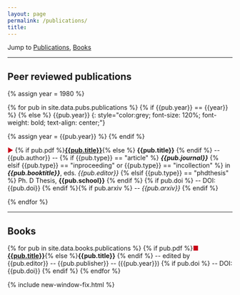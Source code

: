 ```yaml
---
layout: page
permalink: /publications/
title: 
---
```


Jump to [Publications](#peer-reviewed-publications), [Books](#books)

---

## Peer reviewed publications

{% assign year = 1980 %}

{% for pub in site.data.pubs.publications %}
{% if {{pub.year}} == {{year}} %} 
{% else %} 
{{pub.year}}
{: style="color:grey; font-size: 120%; font-weight: bold; text-align: center;"}

{% assign year = {{pub.year}} %}
{% endif %} 

<span style="color: #c90016">▶︎</span> {% if pub.pdf %}[**{{pub.title}}**]({{pub.pdf}}){% else %} **{{pub.title}}** {% endif %}
 -- {{pub.author}} --
{% if {{pub.type}} == "article" %} ***{{pub.journal}}***
{% elsif {{pub.type}} == "inproceeding" or {{pub.type}} == "incollection" %} in ***{{pub.booktitle}}***, eds. *{{pub.editor}}*
{% elsif {{pub.type}} == "phdthesis" %} Ph. D Thesis, **{{pub.school}}**
{% endif %} {% if pub.doi %} -- DOI: {{pub.doi}} {% endif %}{% if pub.arxiv %} -- *{{pub.arxiv}}* {% endif %}

{% endfor %}

---
## Books

{% for pub in site.data.books.publications %}
{% if pub.pdf %}<span style="color: #c90016">■</span> [**{{pub.title}}**]({{pub.pdf}}){% else %}**{{pub.title}}** {% endif %}
 -- edited by {{pub.editor}} -- {{pub.publisher}}
 -- ({{pub.year}}) {% if pub.doi %} -- DOI: {{pub.doi}} {% endif %}
{% endfor %}

{% include new-window-fix.html %}


